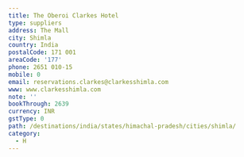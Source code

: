 ```yaml
---
title: The Oberoi Clarkes Hotel
type: suppliers
address: The Mall
city: Shimla
country: India
postalCode: 171 001
areaCode: '177'
phone: 2651 010-15
mobile: 0
email: reservations.clarkes@clarkesshimla.com
www: www.clarkesshimla.com
note: ''
bookThrough: 2639
currency: INR
gstType: 0
path: /destinations/india/states/himachal-pradesh/cities/shimla/
category:
  - H
---
```


